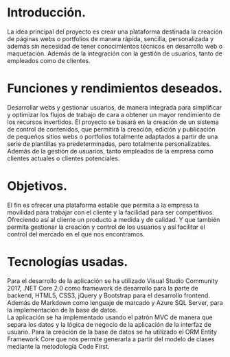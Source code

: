 # Introducción.

La idea principal del proyecto es crear una plataforma destinada la creación de páginas webs o portfolios de manera rápida, sencilla, personalizada y además sin necesidad de tener conocimientos técnicos en desarrollo web o maquetación. Además de la integración con la gestión de usuarios, tanto de empleados como de clientes.


# Funciones y rendimientos deseados.

Desarrollar webs y gestionar usuarios, de manera integrada para simplificar y optimizar los flujos de trabajo de cara a obtener un mayor rendimiento de los recursos invertidos.
El proyecto se basará en la creación de un sistema de control de contenidos, que permitirá la creación, edición y publicación de pequeños sitios webs o portfolios totalmente adaptados a partir de una serie de plantillas ya predeterminadas, pero totalmente personalizables. Además de la gestión de usuarios, tanto empleados de la empresa como clientes actuales o clientes potenciales.


# Objetivos.

El fin es ofrecer una plataforma estable que permita a la empresa la movilidad para trabajar con el cliente y la facilidad para ser competitivos. Ofreciendo así al cliente un producto a medida y de calidad. Y que también permita gestionar la creación y control de los usuarios y así facilitar el control del mercado en el que nos encontramos.


# Tecnologías usadas.

Para el desarrollo de la aplicación se ha utilizado Visual Studio Community 2017, .NET Core 2.0 como framework de desarrollo para la parte de backend, HTML5, CSS3, jQuery y Bootstrap para el desarrollo frontend. Además de Markdown como lenguaje de marcado y Azure SQL Server, para la implementación de la base de datos.  
La aplicación se ha implementado usando el patrón MVC de manera que separa los datos y la lógica de negocio de la aplicación de la interfaz de usuario.
Para la creación de la base de datos se ha utilizado el ORM Entity Framework Core que nos permite generarla a partir del modelo de clases mediante la metodología Code First.
